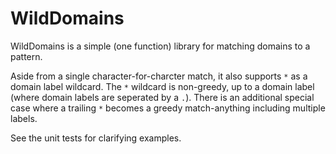 # WildDomains
WildDomains is a simple (one function) library for matching domains to a pattern.

Aside from a single character-for-charcter match, it also supports ```*``` as a domain label wildcard.
The ```*``` wildcard is non-greedy, up to a domain label (where domain labels are seperated by a ```.```).
There is an additional special case where a trailing ```*``` becomes a greedy match-anything including multiple labels.

See the unit tests for clarifying examples.
